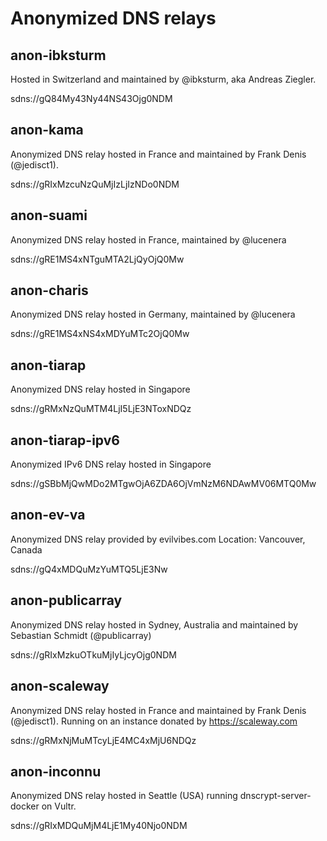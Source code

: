 # Anonymized DNS relays

## anon-ibksturm

Hosted in Switzerland and maintained by @ibksturm, aka Andreas Ziegler.

sdns://gQ84My43Ny44NS43Ojg0NDM

## anon-kama

Anonymized DNS relay hosted in France and maintained by Frank Denis (@jedisct1).

sdns://gRIxMzcuNzQuMjIzLjIzNDo0NDM

## anon-suami

Anonymized DNS relay hosted in France, maintained by @lucenera

sdns://gRE1MS4xNTguMTA2LjQyOjQ0Mw

## anon-charis

Anonymized DNS relay hosted in Germany, maintained by @lucenera

sdns://gRE1MS4xNS4xMDYuMTc2OjQ0Mw

## anon-tiarap

Anonymized DNS relay hosted in Singapore

sdns://gRMxNzQuMTM4LjI5LjE3NToxNDQz

## anon-tiarap-ipv6

Anonymized IPv6 DNS relay hosted in Singapore

sdns://gSBbMjQwMDo2MTgwOjA6ZDA6OjVmNzM6NDAwMV06MTQ0Mw

## anon-ev-va

Anonymized DNS relay provided by evilvibes.com Location: Vancouver, Canada

sdns://gQ4xMDQuMzYuMTQ5LjE3Nw

## anon-publicarray

Anonymized DNS relay hosted in Sydney, Australia and maintained by Sebastian Schmidt (@publicarray)

sdns://gRIxMzkuOTkuMjIyLjcyOjg0NDM

## anon-scaleway

Anonymized DNS relay hosted in France and maintained by Frank Denis (@jedisct1).
Running on an instance donated by https://scaleway.com

sdns://gRMxNjMuMTcyLjE4MC4xMjU6NDQz

## anon-inconnu

Anonymized DNS relay hosted in Seattle (USA) running dnscrypt-server-docker on
Vultr.

sdns://gRIxMDQuMjM4LjE1My40Njo0NDM
